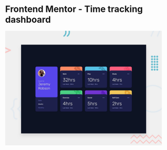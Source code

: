 # Frontend Mentor - Time tracking dashboard

![Design preview for the Time tracking dashboard coding challenge](./preview.jpg)
